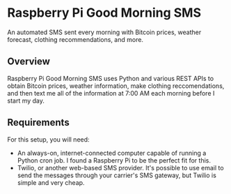 Raspberry Pi Good Morning SMS
=============================

An automated SMS sent every morning with Bitcoin prices, weather forecast, clothing recommendations, and more.

Overview
-----------------------------

Raspberry Pi Good Morning SMS uses Python and various REST APIs to obtain Bitcoin prices, weather information, make clothing reccomendations, and then text me all of the information at 7:00 AM each morning before I start my day.

Requirements
-----------------------------
For this setup, you will need:
+   An always-on, internet-connected computer capable of running a Python cron job. I found a Raspberry Pi to be the perfect fit for this.
+   Twilio, or another web-based SMS provider. It's possible to use email to send the messages through your carrier's SMS gateway, but Twilio is simple and very cheap.

